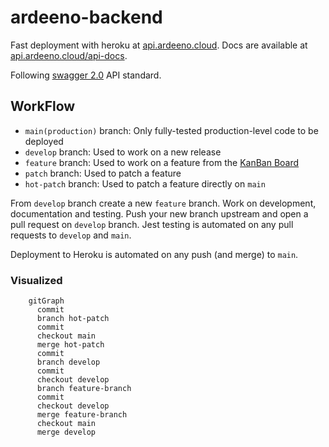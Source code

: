 # ardeeno-backend
Fast deployment with heroku at [api.ardeeno.cloud](http://api.ardeeno.cloud). Docs are available at [api.ardeeno.cloud/api-docs](http://api.ardeeno.cloud/api-docs).

Following [swagger 2.0](https://swagger.io/specification/v2/) API standard.

## WorkFlow
- `main(production)` branch: Only fully-tested production-level code to be deployed
- `develop` branch: Used to work on a new release
- `feature` branch: Used to work on a feature from the [KanBan Board](https://github.com/orgs/T41-SE22/projects/1/views/1)
- `patch` branch: Used to patch a feature
- `hot-patch` branch: Used to patch a feature directly on `main`

From `develop` branch create a new `feature` branch. Work on development, documentation and testing. Push your new branch upstream and open a pull request on `develop` branch. Jest testing is automated on any pull requests to `develop` and `main`.

Deployment to Heroku is automated on any push (and merge) to `main`.

### Visualized
```mermaid
    gitGraph
      commit
      branch hot-patch
      commit
      checkout main
      merge hot-patch
      commit
      branch develop
      commit
      checkout develop
      branch feature-branch
      commit
      checkout develop
      merge feature-branch
      checkout main
      merge develop
```